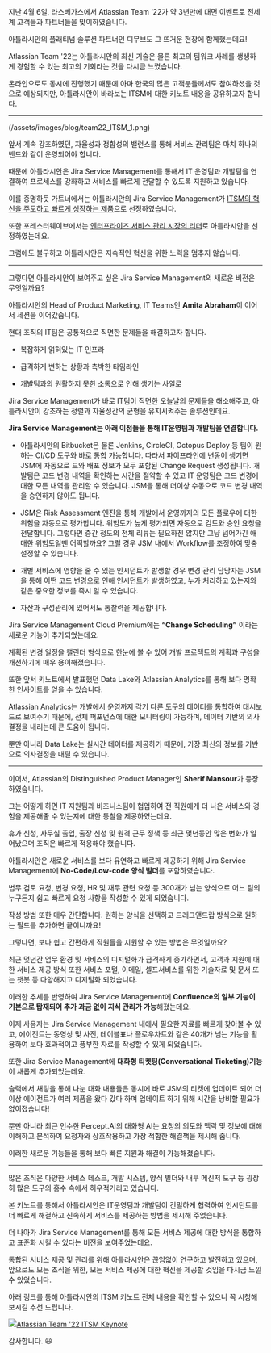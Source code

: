  지난 4월 6일, 라스베가스에서 Atlassian Team ‘22가 약 3년만에 대면 이벤트로 전세계 고객들과 파트너들을 맞이하였습니다.

아틀라시안의 플래티넘 솔루션 파트너인 디무브도 그 뜨거운 현장에 함께했는데요!

Atlassian Team '22는 아틀라시안의 최신 기술은 물론 최고의 팀워크 사례를 생생하게 경험할 수 있는 최고의 기회라는 것을 다시금 느꼈습니다.

온라인으로도 동시에 진행했기 때문에 아마 한국의 많은 고객분들께서도 참여하셨을 것으로 예상되지만, 아틀라시안이 바라보는 ITSM에 대한 키노트 내용을 공유하고자 합니다.

---
(/assets/images/blog/team22_ITSM_1.png)

앞서 계속 강조하였던, 자율성과 정합성의 밸런스를 통해 서비스 관리팀은 마치 하나의 밴드와 같이 운영되어야 합니다.

때문에 아틀라시안은 Jira Service Management를 통해서 IT 운영팀과 개발팀을 연결하여 프로세스를 강화하고 서비스를 빠르게 전달할 수 있도록 지원하고 있습니다.

이를 증명하듯 가트너에서는 아틀라시안의 Jira Service Management가 [ITSM의 혁신을 주도하고 빠르게 성장하는 제품](http://blog.dmove.kr/inside%20atlassian/2021/10/27/Gartner-Magic-Quadrant-for-ITSM-Atlassian.html "http://blog.dmove.kr/inside%20atlassian/2021/10/27/Gartner-Magic-Quadrant-for-ITSM-Atlassian.html")으로 선정하였습니다.

또한 포레스터웨이브에서는 [엔터프라이즈 서비스 관리 시장의 리더](http://blog.dmove.kr/inside%20atlassian/2022/01/19/2021-forrester-wave-esm-atlassian.html "http://blog.dmove.kr/inside%20atlassian/2022/01/19/2021-forrester-wave-esm-atlassian.html")로 아틀라시안을 선정하였는데요.

그럼에도 불구하고 아틀라시안은 지속적인 혁신을 위한 노력을 멈추지 않습니다.

---

그렇다면 아틀라시안이 보여주고 싶은 Jira Service Management의 새로운 비전은 무엇일까요?

아틀라시안의 Head of Product Marketing, IT Teams인 **Amita Abraham**이 이어서 세션을 이어갔습니다.

현대 조직의 IT팀은 공통적으로 직면한 문제들을 해결하고자 합니다.

-   복잡하게 얽혀있는 IT 인프라
    
-   급격하게 변하는 상황과 촉박한 타임라인
    
-   개발팀과의 원활하지 못한 소통으로 인해 생기는 사일로
    

Jira Service Management가 바로 IT팀이 직면한 오늘날의 문제들을 해소해주고, 아틀라시안이 강조하는 정렬과 자율성간의 균형을 유지시켜주는 솔루션인데요.

**Jira Service Management는 아래 이점들을 통해 IT운영팀과 개발팀을 연결합니다.**

-   아틀라시안의 Bitbucket은 물론 Jenkins, CircleCI, Octopus Deploy 등 팀이 원하는 CI/CD 도구와 바로 통합 가능합니다. 따라서 파이프라인에 변동이 생기면 JSM에 자동으로 드와 배포 정보가 모두 포함된 Change Request 생성됩니다. 개발팀은 코드 변경 내역을 확인하는 시간을 절약할 수 있고 IT 운영팀은 코드 변경에 대한 모든 내역을 관리할 수 있습니다. JSM을 통해 더이상 수동으로 코드 변경 내역을 승인하지 않아도 됩니다.
    
-   JSM은 Risk Assessment 엔진을 통해 개발에서 운영까지의 모든 플로우에 대한 위험을 자동으로 평가합니다. 위험도가 높게 평가되면 자동으로 검토와 승인 요청을 전달합니다. 그렇다면 중간 정도의 전체 리뷰는 필요하진 않지만 그냥 넘어가긴 애매한 위험도일땐 어떡할까요? 그럴 경우 JSM 내에서 Workflow를 조정하여 맞춤 설정할 수 있습니다.
    
-   개별 서비스에 영향을 줄 수 있는 인시던트가 발생할 경우 변경 관리 담당자는 JSM을 통해 어떤 코드 변경으로 인해 인시던트가 발생하였고, 누가 처리하고 있는지와 같은 중요한 정보를 즉시 알 수 있습니다.
    
-   자산과 구성관리에 있어서도 통찰력을 제공합니다.

Jira Service Management Cloud Premium에는 **“Change Scheduling”** 이라는 새로운 기능이 추가되었는데요.

계획된 변경 일정을 캘린더 형식으로 한눈에 볼 수 있어 개발 프로젝트의 계획과 구성을 개선하기에 매우 용이해졌습니다.

또한 앞서 키노트에서 발표했던 Data Lake와 Atlassian Analytics를 통해 보다 명확한 인사이트를 얻을 수 있습니다.

Atlassian Analytics는 개발에서 운영까지 각기 다른 도구의 데이터를 통합하여 대시보드로 보여주기 때문에, 전체 퍼포먼스에 대한 모니터링이 가능하며, 데이터 기반의 의사결정을 내리는데 큰 도움이 됩니다.

뿐만 아니라 Data Lake는 실시간 데이터를 제공하기 때문에, 가장 최신의 정보를 기반으로 의사결정을 내릴 수 있습니다.

----------

이어서, Atlassian의 Distinguished Product Manager인 **Sherif Mansour**가 등장하였습니다.

그는 어떻게 하면 IT 지원팀과 비즈니스팀이 협업하여 전 직원에게 더 나은 서비스와 경험을 제공해줄 수 있는지에 대한 통찰을 제공하였는데요.

휴가 신청, 사무실 출입, 출장 신청 및 원격 근무 정책 등 최근 몇년동안 많은 변화가 일어났으며 조직은 빠르게 적응해야 했습니다.

아틀라시안은 새로운 서비스를 보다 유연하고 빠르게 제공하기 위해 Jira Service Management에 **No-Code/Low-code 양식 빌더**를 포함하였습니다.

법무 검토 요청, 변경 요청, HR 및 재무 관련 요청 등 300개가 넘는 양식으로 어느 팀의 누구든지 쉽고 빠르게 요청 사항을 작성할 수 있게 되었습니다.

작성 방법 또한 매우 간단합니다. 원하는 양식을 선택하고 드래그앤드랍 방식으로 원하는 필드를 추가하면 끝이니까요!

그렇다면, 보다 쉽고 간편하게 직원들을 지원할 수 있는 방법은 무엇일까요?

최근 몇년간 업무 환경 및 서비스의 디지털화가 급격하게 증가하면서, 고객과 지원에 대한 서비스 제공 방식 또한 서비스 포털, 이메일, 셀프서비스를 위한 기술자료 및 문서 또는 챗봇 등 다양해지고 디지털화 되었습니다.

이러한 추세를 반영하여 Jira Service Management에 **Confluence의 일부 기능이 기본으로 탑재되어 추가 과금 없이 지식 관리가 가능**해졌는데요.

이제 사용자는 Jira Service Management 내에서 필요한 자료를 빠르게 찾아볼 수 있고, 에이전트는 동영상 및 사진, 테이블표나 플로우차트와 같은 40개가 넘는 기능을 활용하여 보다 효과적이고 풍부한 자료를 작성할 수 있게 되었습니다.

또한 Jira Service Management에 **대화형 티켓팅(Conversational Ticketing)기능**이 새롭게 추가되었는데요.

슬랙에서 채팅을 통해 나눈 대화 내용들은 동시에 바로 JSM의 티켓에 업데이트 되어 더이상 에이전트가 여러 제품을 왔다 갔다 하며 업데이트 하기 위해 시간을 낭비할 필요가 없어졌습니다!

뿐만 아니라 최근 인수한 Percept.AI의 대화형 AI는 요청의 의도와 맥락 및 정보에 대해 이해하고 분석하여 요청자와 상호작용하고 가장 적합한 해결책을 제시해 줍니다.

이러한 새로운 기능들을 통해 보다 빠른 지원과 해결이 가능해졌습니다.

----------

많은 조직은 다양한 서비스 데스크, 개발 시스템, 양식 빌더와 내부 메신저 도구 등 굉장히 많은 도구의 홍수 속에서 허우적거리고 있습니다.

본 키노트를 통해서 아틀라시안은 IT운영팀과 개발팀이 긴밀하게 협력하여 인시던트를 더 빠르게 해결하고 신속하게 서비스를 제공하는 방법을 제시해 주었습니다.

더 나아가 Jira Service Management를 통해 모든 서비스 제공에 대한 방식을 통합하고 표준화 시킬 수 있다는 비전을 보여주었는데요.

통합된 서비스 제공 및 관리를 위해 아틀라시안은 끊임없이 연구하고 발전하고 있으며, 앞으로도 모든 조직을 위한, 모든 서비스 제공에 대한 혁신을 제공할 것임을 다시금 느낄 수 있었습니다.

아래 링크를 통해 아틀라시안의 ITSM 키노트 전체 내용을 확인할 수 있으니 꼭 시청해 보시길 추천 드립니다.

[![](https://www.youtube.com/s/desktop/dd76c683/img/favicon_32x32.png)Atlassian Team '22 ITSM Keynote](https://www.youtube.com/watch?v=aKkz8gufmUc)

감사합니다. 😃
<!--stackedit_data:
eyJoaXN0b3J5IjpbMTgwNDA5MzYyOSw1ODQ0NzA1NzcsLTE4Nz
M1NTc2OF19
-->